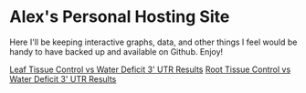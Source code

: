 # Alex's Personal Hosting Site
Here I'll be keeping interactive graphs, data, and other things I feel would be handy to have backed up and available on Github. Enjoy!

[Leaf Tissue Control vs Water Deficit 3' UTR Results](https://alexanderjhoward.github.io/Leaf_Control_WD_UTR_Results.html)
[Root Tissue Control vs Water Deficit 3' UTR Results](https://alexanderjhoward.github.io/Root_Control_WD_UTR_Results.html)

